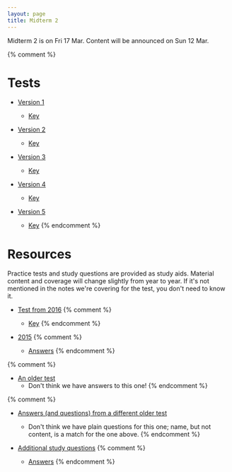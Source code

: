 ```yaml
---
layout: page
title: Midterm 2
---
```


Midterm 2 is on Fri 17 Mar. Content will be announced on Sun 12 Mar.

{% comment %} 
# Tests

* [Version 1](materials/midterm2.1.test.pdf)
    * [Key](materials/midterm2.1.key.pdf)

* [Version 2](materials/midterm2.2.test.pdf)
    * [Key](materials/midterm2.2.key.pdf)

* [Version 3](materials/midterm2.3.test.pdf)
    * [Key](materials/midterm2.3.key.pdf)

* [Version 4](materials/midterm2.4.test.pdf)
    * [Key](materials/midterm2.4.key.pdf)

* [Version 5](materials/midterm2.5.test.pdf)
    * [Key](materials/midterm2.5.key.pdf)
{% endcomment %} 


# Resources

Practice tests and study questions are provided as study aids. Material content and coverage will change slightly from year to year. If it's not mentioned in the notes we're covering for the test, you don't need to know it.

* [Test from 2016](materials/2016/midterm2.1.test.pdf)
{% comment %} 
    * [Key](materials/2016/midterm2.1.key.pdf)
{% endcomment %} 

* [2015](http://lalashan.mcmaster.ca/3SS/2015/midterm2.1.test.pdf)
{% comment %} 
    * [Answers](http://lalashan.mcmaster.ca/3SS/2015/midterm2.1.key.pdf)
{% endcomment %} 

{% comment %} 
* [An older test](http://lalashan.mcmaster.ca/3SS/2012/midterm2.test.pdf)
	* Don't think we have answers to this one!
{% endcomment %} 

{% comment %} 
* [Answers (and questions) from a different older test](http://lalashan.mcmaster.ca/3SS/2012/midterm2.key.pdf)
	* Don't think we have plain questions for this one; name, but not content, is a match for the one above.
{% endcomment %} 

* [Additional study questions](http://lalashan.mcmaster.ca/3SS/2015/midterm23sq.sq.pdf)
{% comment %} 
    * [Answers](http://lalashan.mcmaster.ca/3SS/2015/midterm23sq.key.pdf)
{% endcomment %} 
